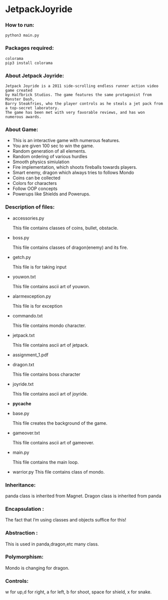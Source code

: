 # JetpackJoyride
### How to run:
    python3 main.py
### Packages required:
    colorama
    pip3 install colorama
### About Jetpack Joyride:
    Jetpack Joyride is a 2011 side-scrolling endless runner action video game created 
    by Halfbrick Studios. The game features the same protagonist from Monster Dash,
    Barry Steakfries, who the player controls as he steals a jet pack from a top-secret laboratory. 
    The game has been met with very favorable reviews, and has won numerous awards.
### About Game:
   * This is an interactive game with numerous features.
   * You are given 100 sec to win the game.
   * Random generation of all elements.
   * Random ordering of various hurdles
   * Smooth physics simiulation
   * Fire implementation, which shoots fireballs towards players.
   * Smart enemy, dragon which always tries to follows Mondo
   * Coins can be collected
   * Colors for characters
   * Follow OOP concepts
   * Powerups like Shields and Powerups.
    
### Description of files:
* accessories.py
  
  This file contains classes of coins, bullet, obstacle.
* boss.py
  
  This file contains classes of dragon(enemy) and its fire.
* getch.py
  
  This file is for taking input
* youwon.txt
  
  This file contains ascii art of youwon.
* alarmexception.py
  
  This file is for exception
* commando.txt
  
  This file contains mondo character.
* jetpack.txt
  
  This file contains ascii art of jetpack.
* assignment_1.pdf
* dragon.txt
  
  This file contains boss character
* joyride.txt
  
  This file contains ascii art of joyride.
* __pycache__
* base.py
  
  This file creates the background of the game.
* gameover.txt
  
  This file contains ascii art of gameover.
* main.py
  
  This file contains the main loop.
* warrior.py
  This file contains class of mondo.

### Inheritance:
  panda class is inherited from Magnet.
  Dragon class is inherited from panda
### Encapsulation :
  The fact that I’m using classes and objects suffice for this!
### Abstraction :
  This is used in panda,dragon,etc many class.
### Polymorphism:
  Mondo is changing for dragon.
### Controls:
w for up,d for right, a for left, b for shoot, space for shield, x for snake.
